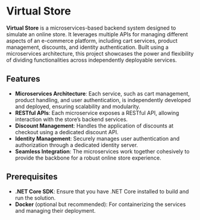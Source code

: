 # Virtual Store

**Virtual Store** is a microservices-based backend system designed to simulate an online store. It leverages multiple APIs for managing different aspects of an e-commerce platform, including cart services, product management, discounts, and identity authentication. Built using a microservices architecture, this project showcases the power and flexibility of dividing functionalities across independently deployable services.

## Features

- **Microservices Architecture**: Each service, such as cart management, product handling, and user authentication, is independently developed and deployed, ensuring scalability and modularity.
- **RESTful APIs**: Each microservice exposes a RESTful API, allowing interaction with the store’s backend services.
- **Discount Management**: Handles the application of discounts at checkout using a dedicated discount API.
- **Identity Management**: Securely manages user authentication and authorization through a dedicated identity server.
- **Seamless Integration**: The microservices work together cohesively to provide the backbone for a robust online store experience.
  
## Prerequisites

- **.NET Core SDK**: Ensure that you have .NET Core installed to build and run the solution.
- **Docker** (optional but recommended): For containerizing the services and managing their deployment.
